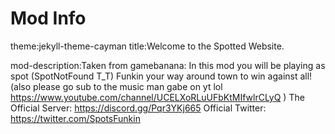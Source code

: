 # Mod Info

theme:jekyll-theme-cayman
title:Welcome to the Spotted Website.

mod-description:Taken from gamebanana: In this mod you will be playing as spot (SpotNotFound T_T) Funkin your way around town to win against all! (also please go sub to the music man gabe on yt lol https://www.youtube.com/channel/UCELXoRLuUFbKtMIfwlrCLyQ )
The Official Server: https://discord.gg/Pqr3YKj665
Official Twitter: https://twitter.com/SpotsFunkin
